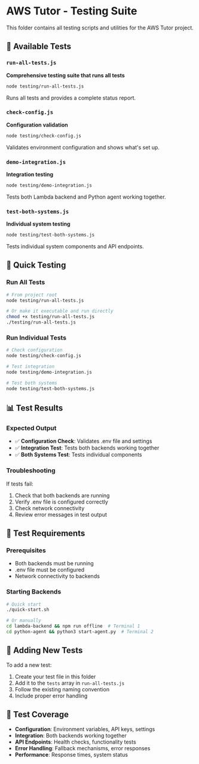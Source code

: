 # AWS Tutor - Testing Suite

This folder contains all testing scripts and utilities for the AWS Tutor project.

## 🧪 Available Tests

### `run-all-tests.js`

**Comprehensive testing suite that runs all tests**

```bash
node testing/run-all-tests.js
```

Runs all tests and provides a complete status report.

### `check-config.js`

**Configuration validation**

```bash
node testing/check-config.js
```

Validates environment configuration and shows what's set up.

### `demo-integration.js`

**Integration testing**

```bash
node testing/demo-integration.js
```

Tests both Lambda backend and Python agent working together.

### `test-both-systems.js`

**Individual system testing**

```bash
node testing/test-both-systems.js
```

Tests individual system components and API endpoints.

## 🚀 Quick Testing

### Run All Tests

```bash
# From project root
node testing/run-all-tests.js

# Or make it executable and run directly
chmod +x testing/run-all-tests.js
./testing/run-all-tests.js
```

### Run Individual Tests

```bash
# Check configuration
node testing/check-config.js

# Test integration
node testing/demo-integration.js

# Test both systems
node testing/test-both-systems.js
```

## 📊 Test Results

### Expected Output

- ✅ **Configuration Check**: Validates .env file and settings
- ✅ **Integration Test**: Tests both backends working together
- ✅ **Both Systems Test**: Tests individual components

### Troubleshooting

If tests fail:

1. Check that both backends are running
2. Verify .env file is configured correctly
3. Check network connectivity
4. Review error messages in test output

## 🔧 Test Requirements

### Prerequisites

- Both backends must be running
- .env file must be configured
- Network connectivity to backends

### Starting Backends

```bash
# Quick start
./quick-start.sh

# Or manually
cd lambda-backend && npm run offline  # Terminal 1
cd python-agent && python3 start-agent.py  # Terminal 2
```

## 📝 Adding New Tests

To add a new test:

1. Create your test file in this folder
2. Add it to the `tests` array in `run-all-tests.js`
3. Follow the existing naming convention
4. Include proper error handling

## 🎯 Test Coverage

- **Configuration**: Environment variables, API keys, settings
- **Integration**: Both backends working together
- **API Endpoints**: Health checks, functionality tests
- **Error Handling**: Fallback mechanisms, error responses
- **Performance**: Response times, system status
